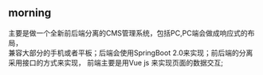 ## morning
主要是做一个全新前后端分离的CMS管理系统，包括PC,PC端会做成响应式的布局，  
 兼容大部分的手机或者平板；后端会使用SpringBoot 2.0来实现；前后端的分离采用接口的方式来实现，
 前端主要是用Vue js 来实现页面的数据交互; 